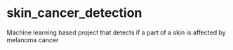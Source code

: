 # skin_cancer_detection
Machine learning based project that detects if a part of a skin is affected by melanoma cancer
